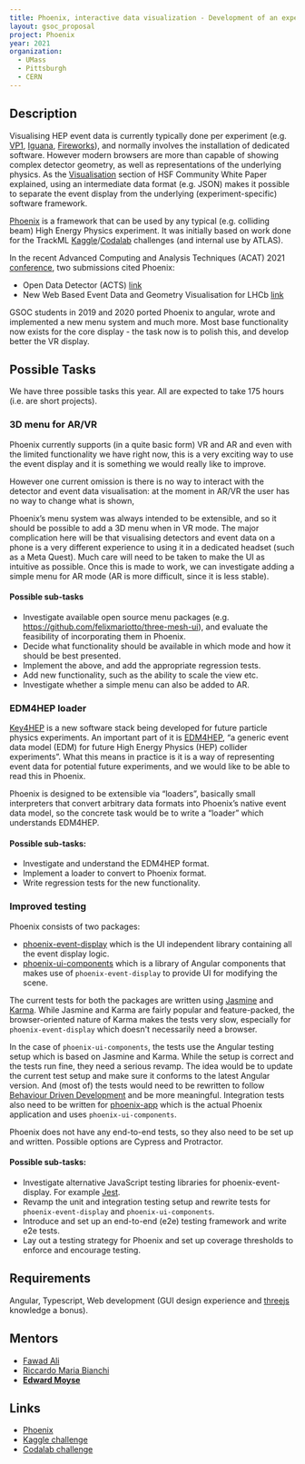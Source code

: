 ```yaml
---
title: Phoenix, interactive data visualization - Development of an experiment independent javascript event display framework and data format
layout: gsoc_proposal
project: Phoenix
year: 2021
organization: 
  - UMass
  - Pittsburgh
  - CERN
---
```


<!-- Phoenix visualisation URLs can't be validated by the checker, for some reason -->

## Description

Visualising HEP event data is currently typically done per experiment (e.g. [VP1](http://atlas-vp1.web.cern.ch/atlas-vp1/home/), [Iguana](https://doi.org/10.1016/j.nima.2004.07.036), [Fireworks](https://iopscience.iop.org/article/10.1088/1742-6596/219/3/032014/pdf)), and normally involves the installation of dedicated software. However modern browsers are more than capable of showing complex detector geometry, as well as representations of the underlying physics. As the [Visualisation](https://arxiv.org/abs/1811.10309) section of HSF Community White Paper explained, using an intermediate data format (e.g. JSON) makes it possible to separate the event display from the underlying (experiment-specific) software framework. 

[Phoenix](https://hepsoftwarefoundation.org/phoenix/) is a framework that can be used by any typical (e.g. colliding beam) High Energy Physics experiment. It was initially based on work done for the TrackML [Kaggle](https://www.kaggle.com/c/trackml-particle-identification)/[Codalab](https://competitions.codalab.org/competitions/20112) challenges (and internal use by ATLAS). 

In the recent Advanced Computing and Analysis Techniques (ACAT) 2021 [conference](https://indico.cern.ch/event/855454/), two submissions cited Phoenix:
* Open Data Detector (ACTS) [link](https://indico.cern.ch/event/855454/contributions/4596738/attachments/2352091/4013627/740_poster.pdf)
* New Web Based Event Data and Geometry Visualisation for LHCb [link](https://indico.cern.ch/event/855454/contributions/4598428/attachments/2352310/4018397/572_AndreasPappas_ACAT-2021_poster.pdf)

GSOC students in 2019 and 2020 ported Phoenix to angular, wrote and implemented a new menu system and much more. Most base functionality now exists for the core display - the task now is to polish this, and develop better the VR display.

## Possible Tasks
We have three possible tasks this year. All are expected to take 175 hours (i.e. are short projects).

### 3D menu for AR/VR
Phoenix currently supports (in a quite basic form) VR and AR and even with the limited functionality we have right now, this is a very exciting way to use the event display and it is something we would really like to improve.

However one current omission is there is no way to interact with the detector and event data visualisation: at the moment in AR/VR the user has no way to change what is shown,

Phoenix’s menu system was always intended to be extensible, and so it should be possible to add a 3D menu when in VR mode. The major complication here will be that visualising detectors and event data on a phone is a very different experience to using it in a dedicated headset (such as a Meta Quest). Much care will need to be taken to make the UI as intuitive as possible. Once this is made to work, we can investigate adding a simple menu for AR mode (AR is more difficult, since it is less stable).


#### Possible sub-tasks
* Investigate available open source menu packages (e.g. https://github.com/felixmariotto/three-mesh-ui), and evaluate the feasibility of incorporating them in Phoenix.
* Decide what functionality should be available in which mode and how it should be best presented.
* Implement the above, and add the appropriate regression tests.
* Add new functionality, such as the ability to scale the view etc.
* Investigate whether a simple menu can also be added to AR.

### EDM4HEP loader
[Key4HEP](https://github.com/key4hep) is a new software stack being developed for future particle physics experiments. An important part of it is [EDM4HEP](https://github.com/key4hep/EDM4hep), “a generic event data model (EDM) for future High Energy Physics (HEP) collider experiments”. What this means in practice is it is a way of representing event data for potential future experiments, and we would like to be able to read this in Phoenix.

Phoenix is designed to be extensible via “loaders”, basically small interpreters that convert arbitrary data formats into Phoenix’s native event data model, so the concrete task would be to write a “loader” which understands EDM4HEP.

#### Possible sub-tasks:
* Investigate and understand the EDM4HEP format.
* Implement a loader to convert to Phoenix format.
* Write regression tests for the new functionality.

### Improved testing 

Phoenix consists of two packages:

* [phoenix-event-display](https://github.com/HSF/phoenix/blob/master/packages/phoenix-event-display) which is the UI independent library containing all the event display logic.
* [phoenix-ui-components](https://github.com/HSF/phoenix/tree/master/packages/phoenix-ng/projects/phoenix-ui-components) which is a library of Angular components that makes use of `phoenix-event-display` to provide UI for modifying the scene.

The current tests for both the packages are written using [Jasmine](https://jasmine.github.io/) and [Karma](https://karma-runner.github.io/). While Jasmine and Karma are fairly popular and feature-packed, the browser-oriented nature of Karma makes the tests very slow, especially for `phoenix-event-display` which doesn't necessarily need a browser.

In the case of `phoenix-ui-components`, the tests use the Angular testing setup which is based on Jasmine and Karma. While the setup is correct and the tests run fine, they need a serious revamp. The idea would be to update the current test setup and make sure it conforms to the latest Angular version. And (most of) the tests would need to be rewritten to follow [Behaviour Driven Development](https://en.wikipedia.org/wiki/Behavior-driven_development) and be more meaningful.
Integration tests also need to be written for [phoenix-app](https://github.com/HSF/phoenix/tree/master/packages/phoenix-ng/projects/phoenix-app) which is the actual Phoenix application and uses `phoenix-ui-components`.

Phoenix does not have any end-to-end tests, so they also need to be set up and written. Possible options are Cypress and Protractor.

#### Possible sub-tasks:
* Investigate alternative JavaScript testing libraries for phoenix-event-display. For example [Jest](https://jestjs.io/).
* Revamp the unit and integration testing setup and rewrite tests for `phoenix-event-display` and `phoenix-ui-components`.
* Introduce and set up an end-to-end (e2e) testing framework and write e2e tests.
* Lay out a testing strategy for Phoenix and set up coverage thresholds to enforce and encourage testing.


## Requirements
Angular, Typescript, Web development (GUI design experience and [threejs](https://threejs.org) knowledge a bonus).

## Mentors
  * [Fawad Ali](mailto:m.fawaadali98@gmail.com)
  * [Riccardo Maria Bianchi](mailto:riccardo.maria.bianchi@cern.ch) 
  * **[Edward Moyse](mailto:edward.moyse@cern.ch)**

## Links
  * [Phoenix](https://github.com/HSF/phoenix)
  * [Kaggle challenge](https://www.kaggle.com/c/trackml-particle-identification)
  * [Codalab challenge](https://competitions.codalab.org/competitions/20112)


